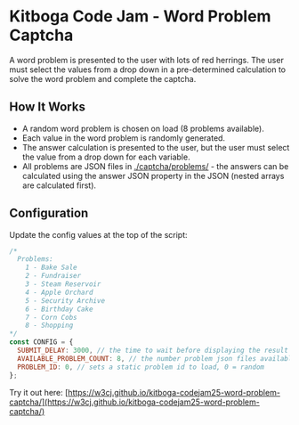 # Kitboga Code Jam - Word Problem Captcha

A word problem is presented to the user with lots of red herrings. The user must select the values from a drop down in a pre-determined calculation to solve the word problem and complete the captcha.

## How It Works

* A random word problem is chosen on load (8 problems available).
* Each value in the word problem is randomly generated.
* The answer calculation is presented to the user, but the user must select the value from a drop down for each variable.
* All problems are JSON files in [./captcha/problems/](./captcha/problems/) - the answers can be calculated using the answer JSON property in the JSON (nested arrays are calculated first).

## Configuration

Update the config values at the top of the script:

```js
/*
  Problems:
    1 - Bake Sale
    2 - Fundraiser
    3 - Steam Reservoir
    4 - Apple Orchard
    5 - Security Archive
    6 - Birthday Cake
    7 - Corn Cobs
    8 - Shopping
*/
const CONFIG = {
  SUBMIT_DELAY: 3000, // the time to wait before displaying the result
  AVAILABLE_PROBLEM_COUNT: 8, // the number problem json files available
  PROBLEM_ID: 0, // sets a static problem id to load, 0 = random
};
```

Try it out here: [https://w3cj.github.io/kitboga-codejam25-word-problem-captcha/](https://w3cj.github.io/kitboga-codejam25-word-problem-captcha/)